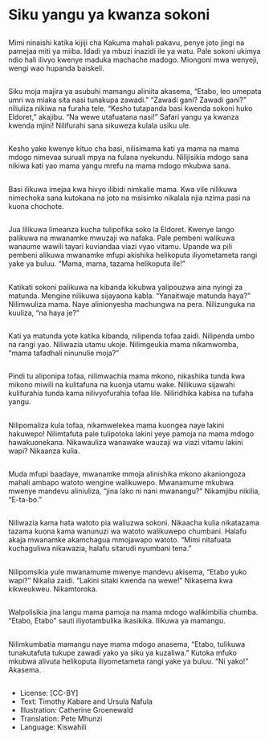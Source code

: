 # Siku yangu ya kwanza sokoni

##
Mimi ninaishi katika kijiji cha
Kakuma mahali pakavu, penye joto
jingi na pamejaa miti ya miiba. Idadi
ya mbuzi inazidi ile ya watu. Pale
sokoni ukimya ndio hali ilivyo
kwenye maduka machache
madogo. Miongoni mwa wenyeji,
wengi wao hupanda baiskeli.


##
Siku moja majira ya asubuhi mamangu aliniita
akasema, “Etabo, leo umepata umri wa miaka sita
nasi tunakupa zawadi.”
“Zawadi gani? Zawadi gani?” niliuliza nikiwa na
furaha tele.
“Kesho tutapanda basi kwenda sokoni huko Eldoret,”
akajibu. “Na wewe utafuatana nasi!” Safari yangu ya
kwanza kwenda mjini! Nilifurahi sana sikuweza kulala
usiku ule.


##
Kesho yake kwenye kituo cha basi,
nilisimama kati ya mama na mama
mdogo nimevaa suruali mpya na
fulana nyekundu. Nilijisikia mdogo
sana nikiwa kati yao mama yangu
mrefu na mama mdogo mkubwa
sana.


##
Basi ilikuwa imejaa kwa hivyo ilibidi
nimkalie mama. Kwa vile nilikuwa
nimechoka sana kutokana na joto
na msisimko nikalala njia nzima pasi
na kuona chochote.


##
Jua lilikuwa limeanza kucha tulipofika soko la Eldoret.
Kwenye lango palikuwa na mwanamke mwuzaji wa
nafaka. Pale pembeni walikuwa wanaume wawili
tayari kuviandaa viazi vyao vitamu.
Upande wa pili pembeni alikuwa mwanamke mfupi
akishika helikoputa iliyometameta rangi yake ya
buluu.
“Mama, mama, tazama helikoputa ile!”


##
Katikati sokoni palikuwa na kibanda kikubwa
yalipouzwa aina nyingi za matunda.
Mengine nilikuwa sijayaona kabla. “Yanaitwaje
matunda haya?” Nilimwuliza mama.
Naye alinionyesha machungwa na pera.
Nilizunguka na kuuliza, “na haya je?”


##
Kati ya matunda yote katika
kibanda, nilipenda tofaa zaidi.
Nilipenda umbo na rangi yao.
Niliwazia utamu ukoje.
Nilimgeukia mama nikamwomba,
“mama tafadhali ninunulie moja?”


##
Pindi tu aliponipa tofaa, nilimwachia
mama mkono, nikashika tunda kwa
mikono miwili na kulitafuna na
kuonja utamu wake.
Nilikuwa sijawahi kulifurahia tunda
kama nilivyofurahia tofaa lile.
Niliridhika kabisa na tufaha yangu.


##
Nilipomaliza kula tofaa, nikamwelekea mama
kuongea naye lakini hakuwepo! Nilimtafuta pale
tulipotoka lakini yeye pamoja na mama mdogo
hawakuonekana. Nikawauliza wanawake wauzaji wa
viazi vitamu lakini wapi?
Nikaanza kulia.


##
Muda mfupi baadaye, mwanamke
mmoja alinishika mkono
akaniongoza mahali ambapo watoto
wengine walikuwepo.
Mwanamume mkubwa mwenye
mandevu aliniuliza, “jina lako ni
nani mwanangu?”
Nikamjibu nikilia, “E-ta-bo.”


##
Niliwazia kama hata watoto pia
waliuzwa sokoni. Nikaacha kulia
nikatazama tazama kuona kama
wanunuzi wa watoto walikuwepo
chumbani. Halafu akaja mwanamke
akamchagua mmojawapo watoto.
“Mimi nitafuata kuchaguliwa
nikawazia, halafu sitarudi nyumbani
tena.”


##
Nilipomsikia yule mwanamume
mwenye mandevu akisema, “Etabo
yuko wapi?” Nikalia zaidi.
“Lakini sitaki kwenda na wewe!”
Nikasema kwa kikweukweu.
Nikamtoroka.


##
Walpolisikia jina langu mama
pamoja na mama mdogo
walikimbilia chumba.
“Etabo, Etabo” sauti iliyotambulika
ikasikika.
Ilikuwa ya mamangu.


##
Nilimkumbatia mamangu naye
mama mdogo anasema, “Etabo,
tulikuwa tunakutafuta tukupe
zawadi yako ya siku ya kuzaliwa.”
Kutoka mfuko mkubwa alivuta
helikoputa iliyometameta rangi
yake ya buluu.
“Ni yako!” Akasema.


##
* License: [CC-BY]
* Text: Timothy Kabare and Ursula Nafula
* Illustration: Catherine Groenewald
* Translation: Pete Mhunzi
* Language: Kiswahili
